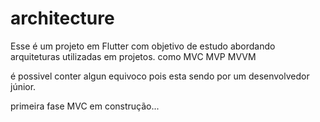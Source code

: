 # architecture
Esse é um projeto em Flutter com objetivo de estudo abordando arquiteturas utilizadas em projetos. como MVC MVP MVVM

é possivel conter algun equivoco pois esta sendo por um desenvolvedor júnior.

primeira fase MVC em construção...